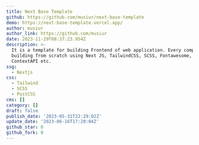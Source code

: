 ```yaml
---
title: Next Base Template
github: https://github.com/musiur/next-base-template
demo: https://next-base-template.vercel.app/
author: musiur
author_link: https://github.com/musiur
date: 2023-11-29T08:37:23.954Z
description: >-
  It is a template for building Frontend of web application. Every component is
  building from scratch using Next JS, TailwindCSS, SCSS, Fontawesome,
  ContextAPI etc.
ssg:
  - Nextjs
css:
  - Tailwind
  - SCSS
  - PostCSS
cms: []
category: []
draft: false
publish_date: '2023-05-31T22:29:02Z'
update_date: '2023-06-16T17:20:04Z'
github_star: 0
github_fork: 0
---
```

